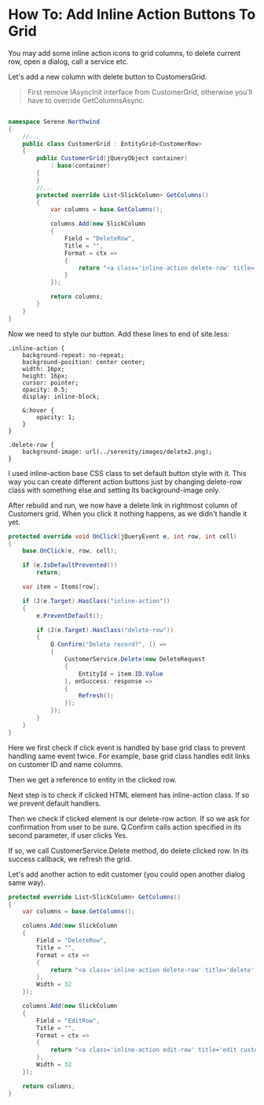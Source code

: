 # How To: Add Inline Action Buttons To Grid

You may add some inline action icons to grid columns, to delete current row, open a dialog, call a service etc.

Let's add a new column with delete button to CustomersGrid. 

> First remove IAsyncInit interface from CustomerGrid, otherwise you'll have to override GetColumnsAsync.


```cs

namespace Serene.Northwind
{
    //...
    public class CustomerGrid : EntityGrid<CustomerRow>
    {
        public CustomerGrid(jQueryObject container)
            : base(container)
        {
        }
        //...
        protected override List<SlickColumn> GetColumns()
        {
            var columns = base.GetColumns();

            columns.Add(new SlickColumn
            {
                Field = "DeleteRow",
                Title = "",
                Format = ctx =>
                {
                    return "<a class='inline-action delete-row' title='delete' />";
                }
            });

            return columns;
        }
    }
}
```

Now we need to style our button. Add these lines to end of site.less:

```less
.inline-action {
    background-repeat: no-repeat;
    background-position: center center;
    width: 16px;
    height: 16px;
    cursor: pointer;
    opacity: 0.5;
    display: inline-block;

    &:hover {
        opacity: 1;
    }
}

.delete-row {
    background-image: url(../serenity/images/delete2.png);
}
```

I used inline-action base CSS class to set default button style with it. This way you can create different action buttons just by changing delete-row class with something else and setting its background-image only.

After rebuild and run, we now have a delete link in rightmost column of Customers grid. When you click it nothing happens, as we didn't handle it yet.

```cs
protected override void OnClick(jQueryEvent e, int row, int cell)
{
    base.OnClick(e, row, cell);

    if (e.IsDefaultPrevented())
        return;

    var item = Items[row];

    if (J(e.Target).HasClass("inline-action"))
    {
        e.PreventDefault();

        if (J(e.Target).HasClass("delete-row"))
        {
            Q.Confirm("Delete record?", () =>
            {
                CustomerService.Delete(new DeleteRequest
                {
                    EntityId = item.ID.Value
                }, onSuccess: response => 
                {
                    Refresh();
                });
            });
        }
    }
}
```

Here we first check if click event is handled by base grid class to prevent handling same event twice. For example, base grid class handles edit links on customer ID and name columns.

Then we get a reference to entity in the clicked row.

Next step is to check if clicked HTML element has inline-action class. If so we prevent default handlers.

Then we check if clicked element is our delete-row action. If so we ask for confirmation from user to be sure. Q.Confirm calls action specified in its second parameter, if user clicks Yes.

If so, we call CustomerService.Delete method, do delete clicked row. In its success callback, we refresh the grid.

Let's add another action to edit customer (you could open another dialog same way).

```cs
protected override List<SlickColumn> GetColumns()
{
    var columns = base.GetColumns();

    columns.Add(new SlickColumn
    {
        Field = "DeleteRow",
        Title = "",
        Format = ctx =>
        {
            return "<a class='inline-action delete-row' title='delete' />";
        },
        Width = 32
    });

    columns.Add(new SlickColumn
    {
        Field = "EditRow",
        Title = "",
        Format = ctx =>
        {
            return "<a class='inline-action edit-row' title='edit customer' />";
        },
        Width = 32
    });

    return columns;
}
```




